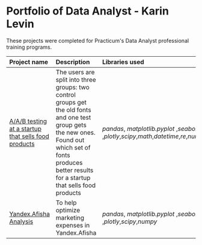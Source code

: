 # Portfolio  of Data Analyst - Karin Levin



These projects were completed for Practicum's Data Analyst   professional training programs.

| Project name | Description | Libraries used | 
| :---------------------- | :---------------------- | :---------------------- |
| [A/A/B testing at a startup that sells food products](Project_1) | The users are split into three groups: two control groups get the old fonts and one test group gets the new ones. Found out which set of fonts produces better results for a startup that sells food products| *pandas*, *matplotlib.pyplot* ,*seaborn*, ,*plotly*,*scipy*,*math*,*datetime*,*re*,*numpy*
| [Yandex.Afisha Analysis](Project_3) |To help optimize marketing expenses in Yandex.Afisha |*pandas*, *matplotlib.pyplot* ,*seaborn*, ,*plotly*,*scipy*,*numpy*|
